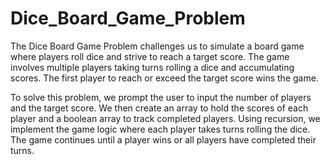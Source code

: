 # Dice_Board_Game_Problem

The Dice Board Game Problem challenges us to simulate a board game where players roll dice and strive to reach a target score.
The game involves multiple players taking turns rolling a dice and accumulating scores.
The first player to reach or exceed the target score wins the game.

To solve this problem, we prompt the user to input the number of players and the target score.
We then create an array to hold the scores of each player and a boolean array to track completed players.
Using recursion, we implement the game logic where each player takes turns rolling the dice. 
The game continues until a player wins or all players have completed their turns.
